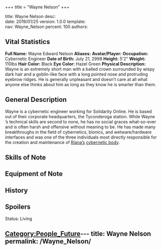 +++
title = "Wayne Nelson"
+++

title:		Wayne Nelson
desc:		
date:		2019/01/25
version:	1.0.0
template:	
nav:		Wayne_Nelson
percent:	100
authors:	
## Vital Statistics

**Full Name:** Wayne Edward Nelson
**Aliases:**
**Avatar/Player:**
**Occupation:** Cybernetic Engineer
**Date of Birth:** July 21, 2998
**Height:** 5'2"
**Weight:** 110lbs
**Hair Color:** Black
**Eye Color:** Hazel Green
**Physical Description:** Wayne is an extremely short man with a balled
crown surrounded by wispy dark hair and a goblin-like face with a long
pointed nose and protruding eyebrow ridges. He is generally unpleasant
and doesn’t care at all what anyone else thinks about him as long as
they know he is smarter than them.

## General Description

Wayne is a cybernetic engineer working for Solidarity Online. He is
based out of their corporate headquarters, the Tyconderoga station.
While Wayne ’s technical skills are second to none, he has no social
graces what-so-ever and is often harsh and offensive without meaning to
be. He has made many breakthroughs in the field of cybernetics, bionics,
and wetware/hardware interfaces and was one of the three individuals
most directly responsible for the creation and maintenance of
[Riana’s](Riana_Shandra_Thorindal "wikilink") [cybernetic
body](Riana's_Body "wikilink").

## Skills of Note

## Equipment of Note

## History

## Spoilers

<spoiler text="Status">Status: Living</spoiler>

[Category:People_Future](Category:People_Future "wikilink")---
title: Wayne Nelson
permalink: /Wayne_Nelson/
---

